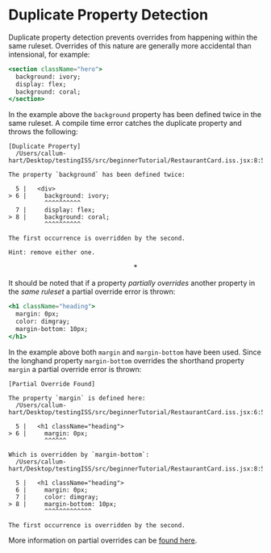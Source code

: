 # Duplicate Property Detection

Duplicate property detection prevents overrides from happening within the same ruleset. Overrides of this nature are generally more accidental than intensional, for example:

```jsx
<section className="hero">
  background: ivory;
  display: flex;
  background: coral;
</section>
```

In the example above the `background` property has been defined twice in the same ruleset. A compile time error catches the duplicate property and throws the following:

```
[Duplicate Property]
  /Users/callum-hart/Desktop/testingISS/src/beginnerTutorial/RestaurantCard.iss.jsx:8:5

The property `background` has been defined twice:

  5 |   <div>
> 6 |     background: ivory;
          ^^^^^^^^^^
  7 |     display: flex;
> 8 |     background: coral;
          ^^^^^^^^^^

The first occurrence is overridden by the second.

Hint: remove either one.
```

<center>*</center>

It should be noted that if a property *partially overrides* another property in the *same ruleset* a partial override error is thrown:

```jsx
<h1 className="heading">
  margin: 0px;
  color: dimgray;
  margin-bottom: 10px;
</h1>
```

In the example above both `margin` and `margin-bottom` have been used. Since the longhand property `margin-bottom` overrides the shorthand property `margin` a partial override error is thrown:

```
[Partial Override Found]

The property `margin` is defined here:
  /Users/callum-hart/Desktop/testingISS/src/beginnerTutorial/RestaurantCard.iss.jsx:6:5

  5 |   <h1 className="heading">
> 6 |     margin: 0px;
          ^^^^^^

Which is overridden by `margin-bottom`:
  /Users/callum-hart/Desktop/testingISS/src/beginnerTutorial/RestaurantCard.iss.jsx:8:5

  5 |   <h1 className="heading">
  6 |     margin: 0px;
  7 |     color: dimgray;
> 8 |     margin-bottom: 10px;
          ^^^^^^^^^^^^^

The first occurrence is overridden by the second.
```

More information on partial overrides can be [found here]().
